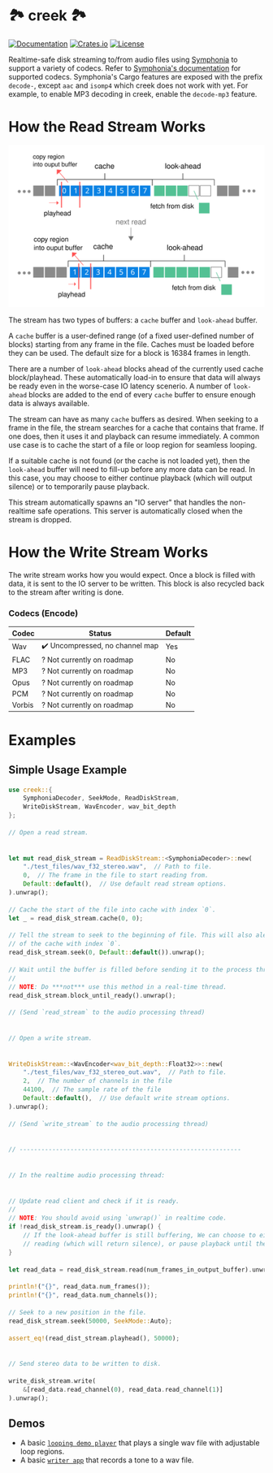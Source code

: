 # 🏞️ creek 🏞️
[![Documentation](https://docs.rs/creek/badge.svg)](https://docs.rs/creek)
[![Crates.io](https://img.shields.io/crates/v/creek.svg)](https://crates.io/crates/creek)
[![License](https://img.shields.io/crates/l/creek.svg)](https://github.com/RustyDAW/creek/blob/main/COPYRIGHT)

Realtime-safe disk streaming to/from audio files using [Symphonia](https://github.com/pdeljanov/Symphonia) to support a variety of codecs. Refer to [Symphonia's documentation](https://docs.rs/symphonia/latest/symphonia/#support) for supported codecs. Symphonia's Cargo features are exposed with the prefix `decode-`, except `aac` and `isomp4` which creek does not work with yet. For example, to enable MP3 decoding in creek, enable the `decode-mp3` feature.

# How the Read Stream Works

<div><img src="how_it_works.svg", alt="how it works"></div>

The stream has two types of buffers: a `cache` buffer and `look-ahead` buffer.

A `cache` buffer is a user-defined range (of a fixed user-defined number of blocks) starting from any frame in the file. Caches must be loaded before they can be used. The default size for a block is 16384 frames in length.

There are a number of `look-ahead` blocks ahead of the currently used cache block/playhead. These automatically load-in to ensure that data will always be ready even in the worse-case IO latency scenerio. A number of `look-ahead` blocks are added to the end of every `cache` buffer to ensure enough data is always available.

The stream can have as many `cache` buffers as desired. When seeking to a frame in the file, the stream searches for a cache that contains that frame. If one does, then it uses it and playback can resume immediately. A common use case is to cache the start of a file or loop region for seamless looping.

If a suitable cache is not found (or the cache is not loaded yet), then the `look-ahead` buffer will need to fill-up before any more data can be read. In this case, you may choose to either continue playback (which will output silence) or to temporarily pause playback.

This stream automatically spawns an "IO server" that handles the non-realtime safe operations. This server is automatically closed when the stream is dropped.

# How the Write Stream Works

The write stream works how you would expect. Once a block is filled with data, it is sent to the IO server to be written. This block is also recycled back to the stream after writing is done.

### Codecs (Encode)
| Codec                        | Status                                          | Default |
|------------------------------|-------------------------------------------------|---------|
| Wav                          | :heavy_check_mark: Uncompressed, no channel map | Yes     |
| FLAC                         | ? Not currently on roadmap                      | No      |
| MP3                          | ? Not currently on roadmap                      | No      |
| Opus                         | ? Not currently on roadmap                      | No      |
| PCM                          | ? Not currently on roadmap                      | No      |
| Vorbis                       | ? Not currently on roadmap                      | No      |

# Examples

## Simple Usage Example
```rust
use creek::{
    SymphoniaDecoder, SeekMode, ReadDiskStream,
    WriteDiskStream, WavEncoder, wav_bit_depth
};

// Open a read stream.


let mut read_disk_stream = ReadDiskStream::<SymphoniaDecoder>::new(
    "./test_files/wav_f32_stereo.wav",  // Path to file.
    0,  // The frame in the file to start reading from.
    Default::default(),  // Use default read stream options.
).unwrap();

// Cache the start of the file into cache with index `0`.
let _ = read_disk_stream.cache(0, 0);

// Tell the stream to seek to the beginning of file. This will also alert the stream to the existence
// of the cache with index `0`.
read_disk_stream.seek(0, Default::default()).unwrap();

// Wait until the buffer is filled before sending it to the process thread.
//
// NOTE: Do ***not*** use this method in a real-time thread.
read_disk_stream.block_until_ready().unwrap();

// (Send `read_stream` to the audio processing thread)


// Open a write stream.


WriteDiskStream::<WavEncoder<wav_bit_depth::Float32>>::new(
    "./test_files/wav_f32_stereo_out.wav",  // Path to file.
    2,  // The number of channels in the file
    44100,  // The sample rate of the file
    Default::default(),  // Use default write stream options.
).unwrap();

// (Send `write_stream` to the audio processing thread)


// -------------------------------------------------------------


// In the realtime audio processing thread:


// Update read client and check if it is ready.
//
// NOTE: You should avoid using `unwrap()` in realtime code.
if !read_disk_stream.is_ready().unwrap() {
    // If the look-ahead buffer is still buffering, We can choose to either continue
    // reading (which will return silence), or pause playback until the buffer is filled.
}

let read_data = read_disk_stream.read(num_frames_in_output_buffer).unwrap();

println!("{}", read_data.num_frames());
println!("{}", read_data.num_channels());

// Seek to a new position in the file.
read_disk_stream.seek(50000, SeekMode::Auto};

assert_eq!(read_dist_stream.playhead(), 50000);


// Send stereo data to be written to disk.

write_disk_stream.write(
    &[read_data.read_channel(0), read_data.read_channel(1)]
).unwrap();
```

## Demos
- A basic [`looping demo player`] that plays a single wav file with adjustable loop regions.
- A basic [`writer app`] that records a tone to a wav file.

[`Symphonia`]: https://github.com/pdeljanov/Symphonia
[`looping demo player`]: https://github.com/RustyDAW/rt-audio-disk-stream/tree/main/examples/demo_player
[`writer app`]: https://github.com/RustyDAW/rt-audio-disk-stream/tree/main/examples/demo_writer
